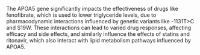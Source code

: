 The APOA5 gene significantly impacts the effectiveness of drugs like fenofibrate, which is used to lower triglyceride levels, due to pharmacodynamic interactions influenced by genetic variants like -1131T>C and S19W. These interactions can lead to varied drug responses, affecting efficacy and side effects, and similarly influence the effects of statins and ritonavir, which also interact with lipid metabolism pathways influenced by APOA5.